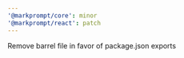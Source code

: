 ```yaml
---
'@markprompt/core': minor
'@markprompt/react': patch
---
```


Remove barrel file in favor of package.json exports
